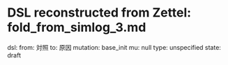 # DSL reconstructed from Zettel: fold_from_simlog_3.md

dsl:
  from: 対照
  to: 原因
  mutation: base_init
  mu: null
  type: unspecified
  state: draft
